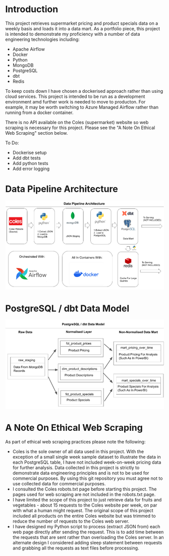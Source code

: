 # Introduction

This project retrieves supermarket pricing and product specials data on a weekly basis and loads it into a data mart. As a portfolio piece, this project is intended to demonstrate my proficiency with a number of data engineering technologies including:

* Apache Airflow
* Docker
* Python
* MongoDB
* PostgreSQL
* dbt
* Redis


To keep costs down I have chosen a dockerised approach rather than using cloud services. This project is intended to be run as a development environment amd further work is needed to move to producton. For example, it may be worth switching to Azure Managed Airflow rather than running from a docker container.

There is no API available on the Coles (supermarket) website so web scraping is necessary for this project. Please see the "A Note On Ethical Web Scraping" section below. 

To Do:
* Dockerise setup
* Add dbt tests
* Add python tests
* Add error logging

# Data Pipeline Architecture
![pipeline_architecture](Images/architecture.png)

# PostgreSQL / dbt Data Model
![pipeline_architecture](Images/data_model.png)

# A Note On Ethical Web Scraping
As part of ethical web scraping practices please note the following:

* Coles is the sole owner of all data used in this project. With the exception of a small single week sample dataset to illustrate the data in each PostgreSQL table, I have not included week-on-week pricing data for further analysis. Data collected in this project is strictly to demonstrate data engineering principles and is not to be used for commercial purposes. By using this git repository you must agree not to use collected data for commercial purposes. 
* I consulted the Coles robots.txt page before starting this project. The pages used for web scraping are not included in the robots.txt page.
* I have limited the scope of this project to just retrieve data for fruits and vegetables - about 15 requests to the Coles website per week, on par with what a human might request. The original scope of this project included all products on the entire Coles website but was trimmed to reduce the number of requests to the Coles web server.
* I have designed my Python script to process (extract JSON from) each web page directly after sending the request. This is to add time between the requests that are sent rather than overloading the Coles server. In an alternate design I considered adding sleep statement between requests and grabbing all the requests as text files before processing.

